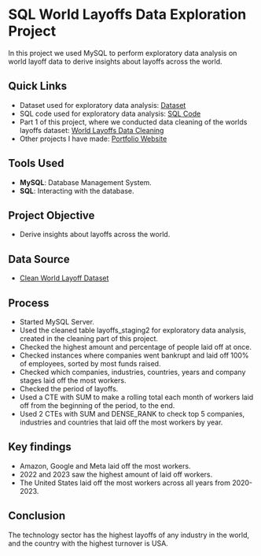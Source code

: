 # SQL World Layoffs Data Exploration Project
In this project we used MySQL to perform exploratory data analysis on world layoff data to derive insights about layoffs across the world.

## Quick Links
- Dataset used for exploratory data analysis: [Dataset](clean_world_layoffs_dataset.csv)
- SQL code used for exploratory data analysis: [SQL Code](world_layoffs_exploratory_data_analysis_project.sql)
- Part 1 of this project, where we conducted data cleaning of the worlds layoffs dataset: [World Layoffs Data Cleaning](https://github.com/LucasHoffSchmidt/SQL_World_Layoffs_Data_Cleaning_Project)
- Other projects I have made: [Portfolio Website](https://lucashoffschmidt.github.io/)

## Tools Used
- **MySQL**: Database Management System.
- **SQL**: Interacting with the database.

## Project Objective
- Derive insights about layoffs across the world.

## Data Source
- [Clean World Layoff Dataset](clean_world_layoffs_dataset.csv)

## Process
  - Started MySQL Server.
  - Used the cleaned table layoffs_staging2 for exploratory data analysis, created in the cleaning part of this project. 
  - Checked the highest amount and percentage of people laid off at once.
  - Checked instances where companies went bankrupt and laid off 100% of employees, sorted by most funds raised.
  - Checked which companies, industries, countries, years and company stages laid off the most workers.
  - Checked the period of layoffs.
  - Used a CTE with SUM to make a rolling total each month of workers laid off from the beginning of the period, to the end.
  - Used 2 CTEs with SUM and DENSE_RANK to check top 5 companies, industries and countries that laid off the most workers by year.

## Key findings
- Amazon, Google and Meta laid off the most workers.
- 2022 and 2023 saw the highest amount of laid off workers.
- The United States laid off the most workers across all years from 2020-2023.

## Conclusion
The technology sector has the highest layoffs of any industry in the world, and the country with the highest turnover is USA.  
